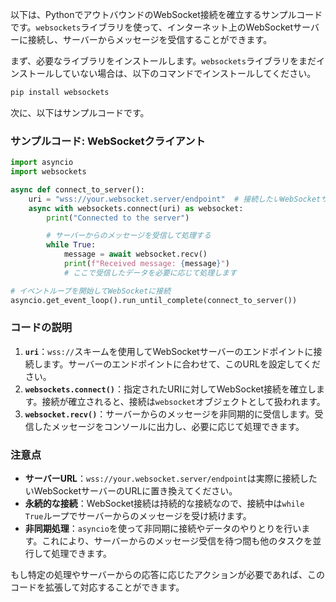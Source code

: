 以下は、PythonでアウトバウンドのWebSocket接続を確立するサンプルコードです。`websockets`ライブラリを使って、インターネット上のWebSocketサーバーに接続し、サーバーからメッセージを受信することができます。

まず、必要なライブラリをインストールします。`websockets`ライブラリをまだインストールしていない場合は、以下のコマンドでインストールしてください。

```bash
pip install websockets
```

次に、以下はサンプルコードです。

### サンプルコード: WebSocketクライアント

```python
import asyncio
import websockets

async def connect_to_server():
    uri = "wss://your.websocket.server/endpoint"  # 接続したいWebSocketサーバーのURL
    async with websockets.connect(uri) as websocket:
        print("Connected to the server")

        # サーバーからのメッセージを受信して処理する
        while True:
            message = await websocket.recv()
            print(f"Received message: {message}")
            # ここで受信したデータを必要に応じて処理します

# イベントループを開始してWebSocketに接続
asyncio.get_event_loop().run_until_complete(connect_to_server())
```

### コードの説明
1. **`uri`**：`wss://`スキームを使用してWebSocketサーバーのエンドポイントに接続します。サーバーのエンドポイントに合わせて、このURLを設定してください。
2. **`websockets.connect()`**：指定されたURIに対してWebSocket接続を確立します。接続が確立されると、接続は`websocket`オブジェクトとして扱われます。
3. **`websocket.recv()`**：サーバーからのメッセージを非同期的に受信します。受信したメッセージをコンソールに出力し、必要に応じて処理できます。

### 注意点
- **サーバーURL**：`wss://your.websocket.server/endpoint`は実際に接続したいWebSocketサーバーのURLに置き換えてください。
- **永続的な接続**：WebSocket接続は持続的な接続なので、接続中は`while True`ループでサーバーからのメッセージを受け続けます。
- **非同期処理**：`asyncio`を使って非同期に接続やデータのやりとりを行います。これにより、サーバーからのメッセージ受信を待つ間も他のタスクを並行して処理できます。

もし特定の処理やサーバーからの応答に応じたアクションが必要であれば、このコードを拡張して対応することができます。
